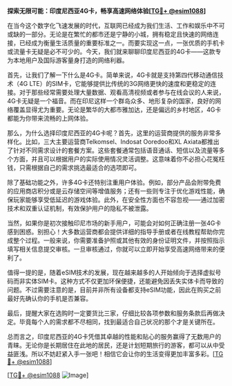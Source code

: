 **探索无限可能：印度尼西亚4G卡，畅享高速网络体验[[TG💪+ @esim1088](https://t.me/s/esim1088)]**

在当今这个数字化飞速发展的时代，互联网已经成为我们生活、工作和娱乐中不可或缺的一部分。无论是在繁忙的都市还是宁静的小城，拥有稳定且快速的网络连接，已经成为衡量生活质量的重要标准之一。而要实现这一点，一张优质的手机卡或流量卡无疑是必不可少的。今天，我们就来聊聊印度尼西亚的4G卡——这款专为本地用户及国际游客量身打造的网络利器。

首先，让我们了解一下什么是4G卡。简单来说，4G卡就是支持第四代移动通信技术（4G LTE）的SIM卡，它能够提供比传统的3G网络更快的速度和更稳定的连接。对于那些经常需要处理大量数据、观看高清视频或者参与在线会议的人来说，4G卡无疑是一个福音。而在印尼这样一个群岛众多、地形复杂的国家，良好的网络覆盖显得尤为重要。无论是繁华的大都市雅加达，还是偏远的乡村地区，4G卡都能为你带来流畅的上网体验。

那么，为什么选择印度尼西亚的4G卡呢？首先，这里的运营商提供的服务非常多样化。比如，三大主要运营商Telkomsel、Indosat Ooredoo和XL Axiata都推出了针对不同需求设计的套餐方案。这些套餐通常包括语音通话、短信以及流量等多个方面，并且可以根据用户的实际使用情况灵活调整。这意味着你不必担心花冤枉钱，只需根据自己的需求挑选最适合的选项即可。

除了基础功能之外，许多4G卡还特别注重用户体验。例如，部分产品会附带免费的应用商店积分或是云存储空间等增值服务；还有一些则专注于优化游戏性能，确保玩家能够享受低延迟的游戏体验。此外，在安全性方面也不容忽视——通过加密技术和双重认证机制，有效保护用户的隐私不被泄露。

当然，如果你是初次接触印尼市场的新手用户，可能会对如何正确注册一张4G卡感到困惑。别担心！大多数运营商都会提供详细的指导手册或者在线教程帮助你完成整个过程。一般来说，你需要准备护照或其他有效的身份证明文件，并按照指示填写相关信息提交审核。一旦审核通过，你就可以立即开始享受高速网络带来的便利了。

值得一提的是，随着eSIM技术的发展，现在越来越多的人开始倾向于选择虚拟号码而非实体SIM卡。这种方式不仅更加环保便捷，还能避免因丢失实体卡而导致的问题。不过需要注意的是，目前并非所有设备都支持eSIM功能，因此在购买之前最好先确认你的手机是否兼容。

最后，提醒大家在选购时一定要货比三家，仔细比较各项参数和服务条款后再做决定。毕竟每个人的需求都不尽相同，找到最适合自己状况的那个才是关键所在。

总而言之，印度尼西亚的4G卡凭借其卓越的性能和贴心的服务赢得了无数用户的青睐。无论你是长期居住在此地的居民，还是计划短期旅行的游客，都可以从中受益匪浅。所以不妨赶紧入手一张吧！相信它会让你的生活变得更加丰富多彩。[[TG💪+ @esim1088](https://t.me/s/esim1088)]

[[TG💪+ @esim1088](https://t.me/s/esim1088) ![Image](https://i.postimg.cc/4NQfJmqS/Snipaste-2025-05-13-00-14-12.png)]